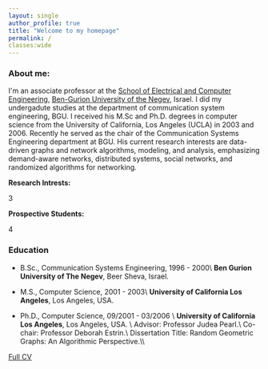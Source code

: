 ```yaml
---
layout: single
author_profile: true
title: "Welcome to my homepage"
permalink: /
classes:wide
---
```


### About me:

I'm an associate professor at the [School of Electrical and Computer Engineering](), [Ben-Gurion University of the Negev](), Israel. 
I did my undergadute studies at the department of communication system engineering, BGU. 
I received his M.Sc and Ph.D. degrees in computer science from the University of California, Los Angeles (UCLA) in 2003 and 2006. Recently he served as the chair of the Communication Systems Engineering department at BGU.  His current research interests are data-driven graphs and network algorithms, modeling, and analysis, emphasizing demand-aware networks, distributed systems, social networks, and randomized algorithms for networking.

**Research Intrests:**

3

**Prospective Students:** 

4

### Education

* B.Sc., Communication Systems Engineering, 1996 - 2000\\
**Ben Gurion University of The Negev**, Beer Sheva, Israel.

* M.S., Computer Science, 2001 - 2003\\
**University of California Los Angeles**, Los Angeles, USA.

* Ph.D., Computer Science, 09/2001 - 03/2006 \\
**University of California Los Angeles**, Los Angeles, USA. \\
Advisor: Professor Judea Pearl.\\
Co-chair: Professor Deborah Estrin.\\
Dissertation Title: Random Geometric Graphs: An Algorithmic Perspective.\\\

[Full CV](http://www.bgu.ac.il/~avin/papers/avin_cv_bgu_2020.pdf)

